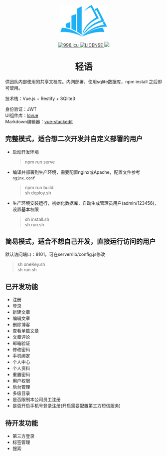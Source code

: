 <p align="center"><img width="150" src="./public/img/logo.svg"></p>

<p align="center">
  <a href="https://996.icu">
    <img src="https://img.shields.io/badge/link-996.icu-red.svg" alt="996.icu">
  </a>
  <a href="https://github.com/996icu/996.ICU/blob/master/LICENSE">
    <img src="https://img.shields.io/badge/license-Anti%20996-blue.svg" alt="LICENSE">
  </a>
  <img src="https://img.shields.io/github/stars/loliconer/qing-yu.svg">
</p>

<h1 align="center">轻语</h1>

供团队内部使用的共享文档库。内网部署，使用sqlite数据库，npm install 之后即可使用。

技术栈：Vue.js + Restify + SQlite3

身份验证：JWT  
UI组件库：[lovue](https://github.com/loliconer/lovue)  
Markdown编辑器：[vue-stackedit](https://github.com/loliconer/vue-stackedit)

## 完整模式，适合想二次开发并自定义部署的用户
- 启动开发环境
  > npm run serve
- 编译并部署到生产环境，需要配置nginx或Apache，配置文件参考 `nginx.conf`
  > npm run build  
  > sh deploy.sh
- 生产环境安装运行，初始化数据库，自动生成管理员用户(admin/123456)，设置基本权限
  > sh install.sh  
  > sh run.sh

## 简易模式，适合不想自己开发，直接运行访问的用户

默认访问端口：8101，可在server/lib/config.js修改
> sh oneKey.sh  
> sh run.sh

## 已开发功能
- 注册
- 登录
- 新建文章
- 编辑文章
- 删除博客
- 查看单篇文章
- 文章评论
- 邮箱验证
- 修改密码
- 手机绑定
- 个人中心
- 个人资料
- 重置密码
- 用户权限
- 后台管理
- 多级目录
- 是否限制本公司员工注册
- 是否开启手机号登录注册(开启需要配置第三方短信服务)

## 待开发功能
- 第三方登录
- 标签管理
- 搜索
